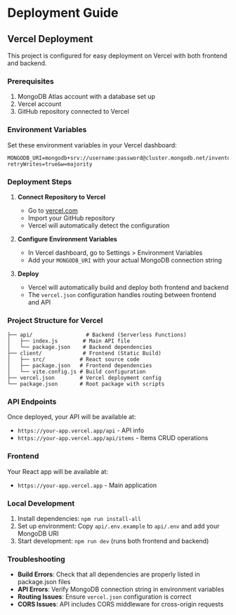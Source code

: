 # Deployment Guide

## Vercel Deployment

This project is configured for easy deployment on Vercel with both frontend and backend.

### Prerequisites

1. MongoDB Atlas account with a database set up
2. Vercel account
3. GitHub repository connected to Vercel

### Environment Variables

Set these environment variables in your Vercel dashboard:

```
MONGODB_URI=mongodb+srv://username:password@cluster.mongodb.net/inventory?retryWrites=true&w=majority
```

### Deployment Steps

1. **Connect Repository to Vercel**
   - Go to [vercel.com](https://vercel.com)
   - Import your GitHub repository
   - Vercel will automatically detect the configuration

2. **Configure Environment Variables**
   - In Vercel dashboard, go to Settings > Environment Variables
   - Add your `MONGODB_URI` with your actual MongoDB connection string

3. **Deploy**
   - Vercel will automatically build and deploy both frontend and backend
   - The `vercel.json` configuration handles routing between frontend and API

### Project Structure for Vercel

```
├── api/                 # Backend (Serverless Functions)
│   ├── index.js        # Main API file
│   └── package.json    # Backend dependencies
├── client/             # Frontend (Static Build)
│   ├── src/           # React source code
│   ├── package.json   # Frontend dependencies
│   └── vite.config.js # Build configuration
├── vercel.json        # Vercel deployment config
└── package.json       # Root package with scripts
```

### API Endpoints

Once deployed, your API will be available at:
- `https://your-app.vercel.app/api` - API info
- `https://your-app.vercel.app/api/items` - Items CRUD operations

### Frontend

Your React app will be available at:
- `https://your-app.vercel.app` - Main application

### Local Development

1. Install dependencies: `npm run install-all`
2. Set up environment: Copy `api/.env.example` to `api/.env` and add your MongoDB URI
3. Start development: `npm run dev` (runs both frontend and backend)

### Troubleshooting

- **Build Errors**: Check that all dependencies are properly listed in package.json files
- **API Errors**: Verify MongoDB connection string in environment variables
- **Routing Issues**: Ensure `vercel.json` configuration is correct
- **CORS Issues**: API includes CORS middleware for cross-origin requests
